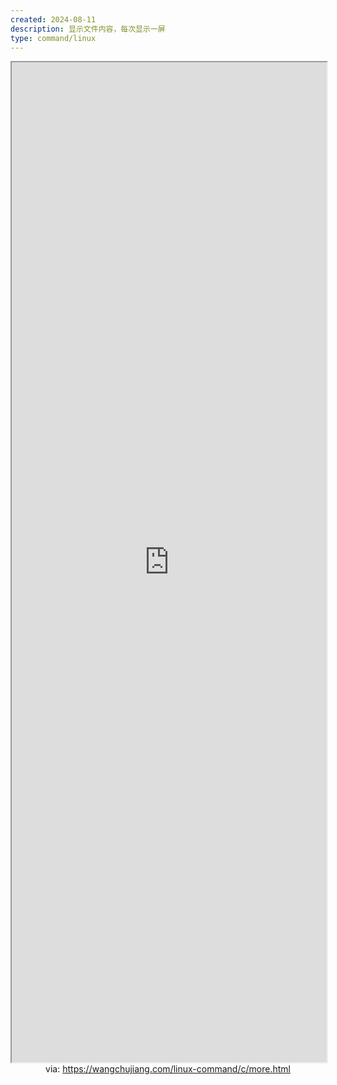 ```yaml
---
created: 2024-08-11
description: 显示文件内容，每次显示一屏
type: command/linux
---
```


<iframe src='https://wangchujiang.com/linux-command/c/more.html' style='height:40vh;width:100%' class='iframe-radius' allow='fullscreen'></iframe>
<center>via: <a href='https://wangchujiang.com/linux-command/c/more.html' target='_blank' class='external-link'>https://wangchujiang.com/linux-command/c/more.html</a></center>
